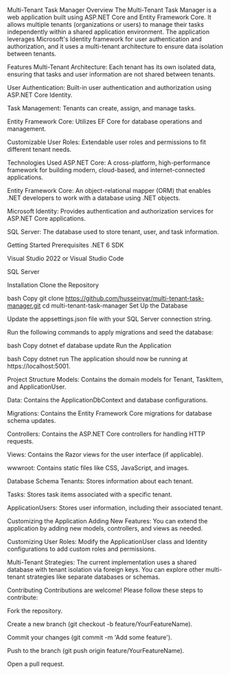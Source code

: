 Multi-Tenant Task Manager
Overview
The Multi-Tenant Task Manager is a web application built using ASP.NET Core and Entity Framework Core. It allows multiple tenants (organizations or users) to manage their tasks independently within a shared application environment. The application leverages Microsoft's Identity framework for user authentication and authorization, and it uses a multi-tenant architecture to ensure data isolation between tenants.

Features
Multi-Tenant Architecture: Each tenant has its own isolated data, ensuring that tasks and user information are not shared between tenants.

User Authentication: Built-in user authentication and authorization using ASP.NET Core Identity.

Task Management: Tenants can create, assign, and manage tasks.

Entity Framework Core: Utilizes EF Core for database operations and management.

Customizable User Roles: Extendable user roles and permissions to fit different tenant needs.

Technologies Used
ASP.NET Core: A cross-platform, high-performance framework for building modern, cloud-based, and internet-connected applications.

Entity Framework Core: An object-relational mapper (ORM) that enables .NET developers to work with a database using .NET objects.

Microsoft Identity: Provides authentication and authorization services for ASP.NET Core applications.

SQL Server: The database used to store tenant, user, and task information.

Getting Started
Prerequisites
.NET 6 SDK

Visual Studio 2022 or Visual Studio Code

SQL Server

Installation
Clone the Repository

bash
Copy
git clone https://github.com/husseinyar/multi-tenant-task-manager.git
cd multi-tenant-task-manager
Set Up the Database

Update the appsettings.json file with your SQL Server connection string.

Run the following commands to apply migrations and seed the database:

bash
Copy
dotnet ef database update
Run the Application

bash
Copy
dotnet run
The application should now be running at https://localhost:5001.

Project Structure
Models: Contains the domain models for Tenant, TaskItem, and ApplicationUser.

Data: Contains the ApplicationDbContext and database configurations.

Migrations: Contains the Entity Framework Core migrations for database schema updates.

Controllers: Contains the ASP.NET Core controllers for handling HTTP requests.

Views: Contains the Razor views for the user interface (if applicable).

wwwroot: Contains static files like CSS, JavaScript, and images.

Database Schema
Tenants: Stores information about each tenant.

Tasks: Stores task items associated with a specific tenant.

ApplicationUsers: Stores user information, including their associated tenant.

Customizing the Application
Adding New Features: You can extend the application by adding new models, controllers, and views as needed.

Customizing User Roles: Modify the ApplicationUser class and Identity configurations to add custom roles and permissions.

Multi-Tenant Strategies: The current implementation uses a shared database with tenant isolation via foreign keys. You can explore other multi-tenant strategies like separate databases or schemas.

Contributing
Contributions are welcome! Please follow these steps to contribute:

Fork the repository.

Create a new branch (git checkout -b feature/YourFeatureName).

Commit your changes (git commit -m 'Add some feature').

Push to the branch (git push origin feature/YourFeatureName).

Open a pull request.
